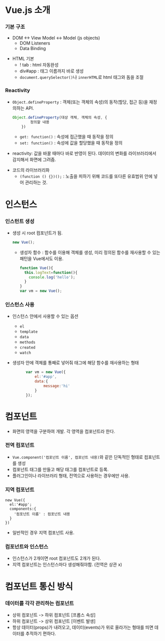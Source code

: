 # Vue.js 소개

### 기본 구조
  + DOM <-> View Model <-> Model (js objects)
    +  DOM Listeners
    + Data Binding

- HTML 기본
  + ! tab : html 자동완성
  + div#app : 태그 이름까지 바로 생성
  + `document.querySelector()`나 `innerHTML`로 html 태그와 돔을 조절


### Reactivity
  + `Object.defineProperty` : 객체(또는 객체의 속성)의 동작(할당, 접근 등)을 재정의하는 API.
    ```javascript 
    Object.defineProperty(대상 객체, 객체의 속성, {
            정의할 내용
        })
    ```
    + `get: function()` : 속성에 접근했을 때 동작을 정의
    + `set: function()` : 속성에 값을 할당했을 때 동작을 정의
  

  + reactivity: 값을 바꿀 때마다 바로 반영이 된다. 데이터의 변화를 라이브러리에서 감지해서 화면에 그려줌.
- 코드의 라이브러리화
  + `(function () {})();` : 노출을 피하기 위해 코드를 또다른 유효범위 안에 넣어 관리하는 것.


# 인스턴스
### 인스턴트 생성
+ 생성 시 root 컴포넌트가 됨.
  ``` vue.js
  new Vue();
  ```
  + 생성자 함수 : 함수를 이용해 객체를 생성, 미리 정의된 함수를 재사용할 수 있는 패턴을 Vue에서도 이용.

    ``` vue.js
    function Vue(){
      this.logText=function(){
        console.log('hello');
      }
    }
    var vm = new Vue();
    ```
### 인스턴스 사용
+ 인스턴스 안에서 사용할 수 있는 옵션
  + `el`
  + `template`
  + `data`
  + `methods`
  + `created`
  + `watch`

+  생성자 안에 객체를 통째로 넣어줘 태그에 해당 함수를 재사용하는 형태
    ``` vue.js
          var vm = new Vue({ 
              el:'#app', 
              data:{
                  message:'hi'
              }
          });
    ```

# 컴포넌트

+ 화면의 영역을 구분하여 개발. 각 영역을 컴포넌트라 한다.
### 전역 컴포넌트
  + `Vue.component('컴포넌트 이름', 컴포넌트 내용)`와 같은 단독적인 형태로 컴포넌트를 생성
  + 컴포넌트 태그를 만들고 해당 태그를 컴포넌트로 등록.
  + 플러그인이나 라이브러리 형태, 전역으로 사용하는 경우에만 사용.


### 지역 컴포넌트
  ```
  new Vue({
    el:'#app';
    components:{
      '컴포넌트 이름' : 컴포넌트 내용
    }
  })
  ```
  + 일반적인 경우 지역 컴포넌트 사용.

### 컴포넌트와 인스턴스
+ 인스턴스가 2개이면 root 컴포넌트도 2개가 된다.
+ 지역 컴포넌트는 인스턴스마다 생성해줘야함. (전역은 상관 x)

# 컴포넌트 통신 방식
### 데이터를 각각 관리하는 컴포넌트
- 상위 컴포넌트 -> 하위 컴포넌트 [프롭스 속성]
- 하위 컴포넌트 -> 상위 컴포넌트 [이벤트 발생]
- 항상 데이터(props)가 내려오고, 데이터(events)가 위로 올라가는 형태를 띄면 데이터를 추적하기 편하다.
